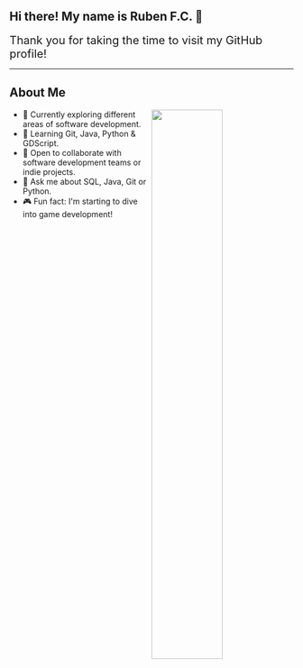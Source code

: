 <h2>Hi there! My name is Ruben F.C. 👋</h2>

<div style="font-size:20px;">Thank you for taking the time to visit my GitHub profile!</div>

<hr />

<h2> About Me </h2>

<img width="50%" align="right" src="https://www.michaelpage.com.au/sites/michaelpage.com.au/files/2022-01/Software%20Developer.jpg" />

- 🔭 Currently exploring different areas of software development.  
- 🌱 Learning Git, Java, Python & GDScript.  
- 👯 Open to collaborate with software development teams or indie projects.  
- 💬 Ask me about SQL, Java, Git or Python.  
- 🎮 Fun fact: I'm starting to dive into game development!
